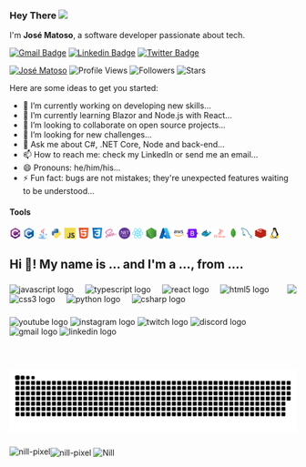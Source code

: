 ### Hey There <img src="https://media.giphy.com/media/hvRJCLFzcasrR4ia7z/giphy.gif" width="25">

I'm <b>José Matoso</b>, a software developer passionate about tech. <br>

[![Gmail Badge](https://img.shields.io/badge/-Gmail-red?style=flat-square&logo=Gmail&logoColor=white&link=mailto:joaquimjose@duck.com)](mailto:joaquimjose@duck.com)
[![Linkedin Badge](https://img.shields.io/badge/-LinkedIn-blue?style=flat-square&logo=Linkedin&logoColor=white&link=https://www.linkedin.com/in/joaquimmatoso)](https://www.linkedin.com/in/joaquimmatoso)
[![Twitter Badge](https://img.shields.io/badge/-Twitter-1ca0f1?style=flat-square&labelColor=1ca0f1&logo=twitter&logoColor=white&link=https://twitter.com/joaquimmatoso)](https://twitter.com/joaquimmatoso)

[![José Matoso](https://img.shields.io/badge/José-Matoso-<COLOR>.svg)](https://shields.io/) 
![Profile Views](https://komarev.com/ghpvc/?username=jmatoso&color=green) 
![Followers](https://img.shields.io/github/followers/jmatoso) 
![Stars](https://img.shields.io/github/stars/jmatoso?label=Profile%20Stars&logo=Profile%20stars&logoColor=g) 

Here are some ideas to get you started:

- 🔭 I’m currently working on developing new skills...
- 🌱 I’m currently learning Blazor and Node.js with React...
- 👯 I’m looking to collaborate on open source projects...
- 🤔 I’m looking for new challenges...
- 💬 Ask me about C#, .NET Core, Node and back-end...
- 📫 How to reach me: check my LinkedIn or send me an email...
- 😄 Pronouns: he/him/his...
- ⚡ Fun fact: bugs are not mistakes; they're unexpected features waiting to be understood...

#### Tools 
<i><img height="20" src="https://raw.githubusercontent.com/devicons/devicon/master/icons/csharp/csharp-original.svg"></i>
<i><img height="20" src="https://raw.githubusercontent.com/devicons/devicon/master/icons/c/c-original.svg"></i>
<i><img height="20" src="https://raw.githubusercontent.com/devicons/devicon/master/icons/java/java-original.svg"></i>
<i><img height="20" src="https://raw.githubusercontent.com/devicons/devicon/master/icons/python/python-original.svg"></i>
<i><img height="20" src="https://raw.githubusercontent.com/devicons/devicon/master/icons/javascript/javascript-original.svg"></i>
<i><img height="20" src="https://raw.githubusercontent.com/devicons/devicon/master/icons/html5/html5-original.svg"></i>
<i><img height="20" src="https://raw.githubusercontent.com/devicons/devicon/master/icons/css3/css3-original.svg"></i>
<i><img height="20" src="https://raw.githubusercontent.com/devicons/devicon/master/icons/sass/sass-original.svg"></i>
<i><img height="20" src="https://raw.githubusercontent.com/devicons/devicon/master/icons/dotnetcore/dotnetcore-original.svg"></i>
<i><img height="20" src="https://raw.githubusercontent.com/devicons/devicon/master/icons/react/react-original.svg"></i>
<i><img height="20" src="https://raw.githubusercontent.com/devicons/devicon/master/icons/nodejs/nodejs-original.svg"></i>
<i><img height="20" src="https://raw.githubusercontent.com/devicons/devicon/master/icons/azure/azure-original.svg"></i>
<i><img height="20" src="https://raw.githubusercontent.com/github/explore/80688e429a7d4ef2fca1e82350fe8e3517d3494d/topics/aws/aws.png"></i>
<i><img height="20" src="https://raw.githubusercontent.com/devicons/devicon/master/icons/bootstrap/bootstrap-original.svg"></i>
<i><img height="20" src="https://raw.githubusercontent.com/devicons/devicon/master/icons/docker/docker-original.svg"></i>
<i><img height="20" src="https://raw.githubusercontent.com/devicons/devicon/master/icons/microsoftsqlserver/microsoftsqlserver-plain-wordmark.svg"></i>
<i><img height="20" src="https://raw.githubusercontent.com/devicons/devicon/master/icons/mongodb/mongodb-original.svg"></i>
<i><img height="20" src="https://raw.githubusercontent.com/devicons/devicon/master/icons/mysql/mysql-original.svg"></i>
<i><img height="20" src="https://raw.githubusercontent.com/devicons/devicon/master/icons/redis/redis-original.svg"></i>
<i><img height="20" src="https://raw.githubusercontent.com/devicons/devicon/master/icons/linux/linux-original.svg"></i>

<!--
#### My Stats
<div>
  <i>
    <img height="180em" src="https://github-readme-stats.vercel.app/api?username=jmatoso&show_icons=true&include_all_commits=true&count_private=true" alt="JMatoso" />   
    <img height="180em"  src="https://github-readme-stats.vercel.app/api/top-langs/?username=jmatoso&show_icons=truei&layout=compact&langs_count=7"/>
  </i>
</div> 

-->
<h2 align="left">Hi 👋! My name is ... and I'm a ..., from ....</h2>

###

<img align="right" height="150" src="https://fiverr-res.cloudinary.com/images/t_main1,q_auto,f_auto,q_auto,f_auto/attachments/delivery/asset/113890dcec5607b287aeb3b86e2fc7b1-1680176427/IT-office_High_res/create-a-pixel-art-illustration-or-gif.gif"  />

###

<div align="left">
  <img src="https://cdn.jsdelivr.net/gh/devicons/devicon/icons/javascript/javascript-original.svg" height="30" alt="javascript logo"  />
  <img width="12" />
  <img src="https://cdn.jsdelivr.net/gh/devicons/devicon/icons/typescript/typescript-original.svg" height="30" alt="typescript logo"  />
  <img width="12" />
  <img src="https://cdn.jsdelivr.net/gh/devicons/devicon/icons/react/react-original.svg" height="30" alt="react logo"  />
  <img width="12" />
  <img src="https://cdn.jsdelivr.net/gh/devicons/devicon/icons/html5/html5-original.svg" height="30" alt="html5 logo"  />
  <img width="12" />
  <img src="https://cdn.jsdelivr.net/gh/devicons/devicon/icons/css3/css3-original.svg" height="30" alt="css3 logo"  />
  <img width="12" />
  <img src="https://cdn.jsdelivr.net/gh/devicons/devicon/icons/python/python-original.svg" height="30" alt="python logo"  />
  <img width="12" />
  <img src="https://cdn.jsdelivr.net/gh/devicons/devicon/icons/csharp/csharp-original.svg" height="30" alt="csharp logo"  />
</div>

###

<div align="left">
  <img src="https://img.shields.io/static/v1?message=Youtube&logo=youtube&label=&color=FF0000&logoColor=white&labelColor=&style=for-the-badge" height="35" alt="youtube logo"  />
  <img src="https://img.shields.io/static/v1?message=Instagram&logo=instagram&label=&color=E4405F&logoColor=white&labelColor=&style=for-the-badge" height="35" alt="instagram logo"  />
  <img src="https://img.shields.io/static/v1?message=Twitch&logo=twitch&label=&color=9146FF&logoColor=white&labelColor=&style=for-the-badge" height="35" alt="twitch logo"  />
  <img src="https://img.shields.io/static/v1?message=Discord&logo=discord&label=&color=7289DA&logoColor=white&labelColor=&style=for-the-badge" height="35" alt="discord logo"  />
  <img src="https://img.shields.io/static/v1?message=Gmail&logo=gmail&label=&color=D14836&logoColor=white&labelColor=&style=for-the-badge" height="35" alt="gmail logo"  />
  <img src="https://img.shields.io/static/v1?message=LinkedIn&logo=linkedin&label=&color=0077B5&logoColor=white&labelColor=&style=for-the-badge" height="35" alt="linkedin logo"  />
</div>

###

<br clear="both">

<img src="https://github.com/Nill-pixel/Nill-pixel/blob/main/github-contribution-grid-snake.svg" alt="Snake animation" />

###

<div align="center m-5 p-5">
<img height="180px" align="left" src="https://github-readme-stats.vercel.app/api/top-langs?username=nill-pixel&show_icons=true&locale=en&layout=compact&theme=onelight" alt="nill-pixel" />
<img height="180px"  align="center" src="https://github-readme-stats.vercel.app/api?username=nill-pixel&show_icons=true&locale=en&theme=onelight" alt="nill-pixel" />
<img align="center" src="https://github-readme-streak-stats.herokuapp.com/?user=nill-pixel&&theme=onelight" alt="Nill" />
</div>

###

